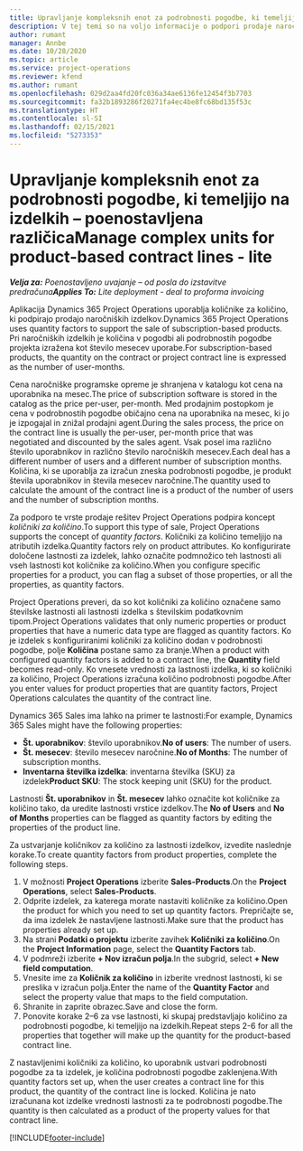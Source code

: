 ```yaml
---
title: Upravljanje kompleksnih enot za podrobnosti pogodbe, ki temeljijo na izdelkih – poenostavljena različica
description: V tej temi so na voljo informacije o podpori prodaje naročniških izdelkov.
author: rumant
manager: Annbe
ms.date: 10/28/2020
ms.topic: article
ms.service: project-operations
ms.reviewer: kfend
ms.author: rumant
ms.openlocfilehash: 029d2aa4fd20fc036a34ae6136fe12454f3b7703
ms.sourcegitcommit: fa32b1893286f20271fa4ec4be8fc68bd135f53c
ms.translationtype: HT
ms.contentlocale: sl-SI
ms.lasthandoff: 02/15/2021
ms.locfileid: "5273353"
---
```

# <a name="manage-complex-units-for-product-based-contract-lines---lite"></a><span data-ttu-id="74518-103">Upravljanje kompleksnih enot za podrobnosti pogodbe, ki temeljijo na izdelkih – poenostavljena različica</span><span class="sxs-lookup"><span data-stu-id="74518-103">Manage complex units for product-based contract lines - lite</span></span>

<span data-ttu-id="74518-104">_**Velja za:** Poenostavljeno uvajanje – od posla do izstavitve predračuna_</span><span class="sxs-lookup"><span data-stu-id="74518-104">_**Applies To:** Lite deployment - deal to proforma invoicing_</span></span>

<span data-ttu-id="74518-105">Aplikacija Dynamics 365 Project Operations uporablja količnike za količino, ki podpirajo prodajo naročniških izdelkov.</span><span class="sxs-lookup"><span data-stu-id="74518-105">Dynamics 365 Project Operations uses quantity factors to support the sale of subscription-based products.</span></span> <span data-ttu-id="74518-106">Pri naročniških izdelkih je količina v pogodbi ali podrobnostih pogodbe projekta izražena kot število mesecev uporabe.</span><span class="sxs-lookup"><span data-stu-id="74518-106">For subscription-based products, the quantity on the contract or project contract line is expressed as the number of user-months.</span></span>

<span data-ttu-id="74518-107">Cena naročniške programske opreme je shranjena v katalogu kot cena na uporabnika na mesec.</span><span class="sxs-lookup"><span data-stu-id="74518-107">The price of subscription software is stored in the catalog as the price per-user, per-month.</span></span> <span data-ttu-id="74518-108">Med prodajnim postopkom je cena v podrobnostih pogodbe običajno cena na uporabnika na mesec, ki jo je izpogajal in znižal prodajni agent.</span><span class="sxs-lookup"><span data-stu-id="74518-108">During the sales process, the price on the contract line is usually the per-user, per-month price that was negotiated and discounted by the sales agent.</span></span> <span data-ttu-id="74518-109">Vsak posel ima različno število uporabnikov in različno število naročniških mesecev.</span><span class="sxs-lookup"><span data-stu-id="74518-109">Each deal has a different number of users and a different number of subscription months.</span></span> <span data-ttu-id="74518-110">Količina, ki se uporablja za izračun zneska podrobnosti pogodbe, je produkt števila uporabnikov in števila mesecev naročnine.</span><span class="sxs-lookup"><span data-stu-id="74518-110">The quantity used to calculate the amount of the contract line is a product of the number of users and the number of subscription months.</span></span>

<span data-ttu-id="74518-111">Za podporo te vrste prodaje rešitev Project Operations podpira koncept *količniki za količino*.</span><span class="sxs-lookup"><span data-stu-id="74518-111">To support this type of sale, Project Operations supports the concept of *quantity factors*.</span></span> <span data-ttu-id="74518-112">Količniki za količino temeljijo na atributih izdelka.</span><span class="sxs-lookup"><span data-stu-id="74518-112">Quantity factors rely on product attributes.</span></span> <span data-ttu-id="74518-113">Ko konfigurirate določene lastnosti za izdelek, lahko označite podmnožico teh lastnosti ali vseh lastnosti kot količnike za količino.</span><span class="sxs-lookup"><span data-stu-id="74518-113">When you configure specific properties for a product, you can flag a subset of those properties, or all the properties, as quantity factors.</span></span>

<span data-ttu-id="74518-114">Project Operations preveri, da so kot količniki za količino označene samo številske lastnosti ali lastnosti izdelka s številskim podatkovnim tipom.</span><span class="sxs-lookup"><span data-stu-id="74518-114">Project Operations validates that only numeric properties or product properties that have a numeric data type are flagged as quantity factors.</span></span> <span data-ttu-id="74518-115">Ko je izdelek s konfiguriranimi količniki za količino dodan v podrobnosti pogodbe, polje **Količina** postane samo za branje.</span><span class="sxs-lookup"><span data-stu-id="74518-115">When a product with configured quantity factors is added to a contract line, the **Quantity** field  becomes read-only.</span></span> <span data-ttu-id="74518-116">Ko vnesete vrednosti za lastnosti izdelka, ki so količniki za količino, Project Operations izračuna količino podrobnosti pogodbe.</span><span class="sxs-lookup"><span data-stu-id="74518-116">After you enter values for product properties that are quantity factors, Project Operations calculates the quantity of the contract line.</span></span>

<span data-ttu-id="74518-117">Dynamics 365 Sales ima lahko na primer te lastnosti:</span><span class="sxs-lookup"><span data-stu-id="74518-117">For example, Dynamics 365 Sales might have the following properties:</span></span>

- <span data-ttu-id="74518-118">**Št. uporabnikov**: število uporabnikov.</span><span class="sxs-lookup"><span data-stu-id="74518-118">**No of users**: The number of users.</span></span>
- <span data-ttu-id="74518-119">**Št. mesecev**: število mesecev naročnine.</span><span class="sxs-lookup"><span data-stu-id="74518-119">**No of Months**: The number of subscription months.</span></span>
- <span data-ttu-id="74518-120">**Inventarna številka izdelka**: inventarna številka (SKU) za izdelek</span><span class="sxs-lookup"><span data-stu-id="74518-120">**Product SKU**: The stock keeping unit (SKU) for the product.</span></span>

<span data-ttu-id="74518-121">Lastnosti **Št. uporabnikov** in **Št. mesecev** lahko označite kot količnike za količino tako, da uredite lastnosti vrstice izdelkov.</span><span class="sxs-lookup"><span data-stu-id="74518-121">The **No of Users** and **No of Months** properties can be flagged as quantity factors by editing the properties of the product line.</span></span>

<span data-ttu-id="74518-122">Za ustvarjanje količnikov za količino za lastnosti izdelkov, izvedite naslednje korake.</span><span class="sxs-lookup"><span data-stu-id="74518-122">To create quantity factors from product properties, complete the following steps.</span></span>

1. <span data-ttu-id="74518-123">V možnosti **Project Operations** izberite **Sales-Products**.</span><span class="sxs-lookup"><span data-stu-id="74518-123">On the **Project Operations**, select **Sales-Products**.</span></span>
2. <span data-ttu-id="74518-124">Odprite izdelek, za katerega morate nastaviti količnike za količino.</span><span class="sxs-lookup"><span data-stu-id="74518-124">Open the product for which you need to set up quantity factors.</span></span> <span data-ttu-id="74518-125">Prepričajte se, da ima izdelek že nastavljene lastnosti.</span><span class="sxs-lookup"><span data-stu-id="74518-125">Make sure that the product has properties already set up.</span></span>
3. <span data-ttu-id="74518-126">Na strani **Podatki o projektu** izberite zavihek **Količniki za količino**.</span><span class="sxs-lookup"><span data-stu-id="74518-126">On the **Project Information** page, select the **Quantity Factors** tab.</span></span>
4. <span data-ttu-id="74518-127">V podmreži izberite **+ Nov izračun polja**.</span><span class="sxs-lookup"><span data-stu-id="74518-127">In the subgrid, select **+ New field computation**.</span></span>
5. <span data-ttu-id="74518-128">Vnesite ime za **Količnik za količino** in izberite vrednost lastnosti, ki se preslika v izračun polja.</span><span class="sxs-lookup"><span data-stu-id="74518-128">Enter the name of the **Quantity Factor** and select the property value that maps to the field computation.</span></span>
6. <span data-ttu-id="74518-129">Shranite in zaprite obrazec.</span><span class="sxs-lookup"><span data-stu-id="74518-129">Save and close the form.</span></span>
7. <span data-ttu-id="74518-130">Ponovite korake 2–6 za vse lastnosti, ki skupaj predstavljajo količino za podrobnosti pogodbe, ki temeljijo na izdelkih.</span><span class="sxs-lookup"><span data-stu-id="74518-130">Repeat steps 2-6 for all the properties that together will make up the quantity for the product-based contract line.</span></span>

<span data-ttu-id="74518-131">Z nastavljenimi količniki za količino, ko uporabnik ustvari podrobnosti pogodbe za ta izdelek, je količina podrobnosti pogodbe zaklenjena.</span><span class="sxs-lookup"><span data-stu-id="74518-131">With quantity factors set up, when the user creates a contract line for this product, the quantity of the contract line is locked.</span></span> <span data-ttu-id="74518-132">Količina je nato izračunana kot izdelke vrednosti lastnosti za te podrobnosti pogodbe.</span><span class="sxs-lookup"><span data-stu-id="74518-132">The quantity is then calculated as a product of the property values for that contract line.</span></span>


[!INCLUDE[footer-include](../../includes/footer-banner.md)]